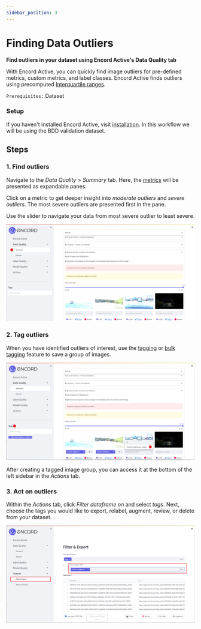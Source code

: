 ```yaml
---
sidebar_position: 3
---
```


# Finding Data Outliers

**Find outliers in your dataset using Encord Active's Data Quality tab**


With Encord Active, you can quickly find image outliers for pre-defined metrics, custom metrics, and label classes. 
Encord Active finds outliers using precomputed [Interquartile ranges](/pages/data-quality/summary).

 `Prerequisites:` Dataset  

### Setup
If you haven't installed Encord Active, visit [installation](/installation). In this workflow we will be using the BDD validation dataset.

## Steps

### 1. Find outliers
Navigate to the _Data Quality_ > _Summary_ tab. Here, the [metrics](/category/metrics) will be presented as expandable panes. 

Click on a metric to get deeper insight into _moderate outliers_ and _severe outliers_. The most severe outliers are presented first in the pane.

Use the slider to navigate your data from most severe outlier to least severe.

![data-quality-outliers.png](../../images/data-quality-outliers.png)

### 2. Tag outliers
When you have identified outliers of interest, use the [tagging](/workflows/tags) or [bulk tagging](/workflows/tags) feature to save a group of images.

![data-quality-outliers-tagging.png](../../images/data-quality-outliers-tagging.png)

After creating a tagged image group, you can access it at the bottom of the left sidebar in the _Actions_ tab.

### 3. Act on outliers
Within the _Actions_ tab, click _Filter dataframe on_ and select _tags_. Next, choose the tags you would like to export, relabel, augment, review, or delete from your dataset.

![data-quality-outliers-action.png](../../images/data-quality-outliers-action.png)


